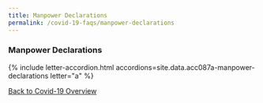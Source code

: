 ```yaml
---
title: Manpower Declarations
permalink: /covid-19-faqs/manpower-declarations
---
```


### Manpower Declarations

{% include letter-accordion.html accordions=site.data.acc087a-manpower-declarations letter="a" %}


[Back to Covid-19 Overview](/covid/)
